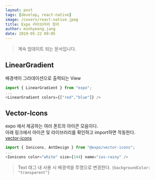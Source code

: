 ```yaml
---
layout: post
tags: [develop, react-native]
image: /covers/react-native.jpeg
title: Expo 라이브러리 정리
author: minhyeong.jang
date: 2019-05-22 09:05
---
```


> 계속 업데이트 되는 문서입니다.

## LinearGradient

배경색이 그라데이션으로 출력되는 View

```js
import { LinearGradient } from "expo";
...
<LinearGradient colors={["red","blue"]} />
```

## Vector-Icons

expo 에서 제공하는 여러 폰트의 아이콘 모음이다.  
아래 링크에서 아이콘 및 라이브러리를 확인하고 import하면 작동한다.  
[vector-icons](https://expo.github.io/vector-icons/)

```js
import { Ionicons, AntDesign } from "@expo/vector-icons";
...
<Ionicons color="white" size={144} name="ios-rainy" />
```

> Text 태그 내 사용 시 배경색을 투명으로 변경한다. `{backgroundColor: "transparent"}`

